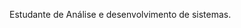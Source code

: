 Estudante de Análise e desenvolvimento de sistemas.

<!---
juliaelizaps/juliaelizaps is a ✨ special ✨ repository because its `README.md` (this file) appears on your GitHub profile.
You can click the Preview link to take a look at your changes.
--->
